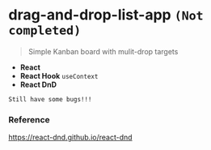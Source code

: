 # drag-and-drop-list-app `(Not completed)`
> Simple Kanban board with mulit-drop targets
* **React** 
* **React Hook** ```useContext```
* **React DnD** 

`Still have some bugs!!!`

### Reference
https://react-dnd.github.io/react-dnd
